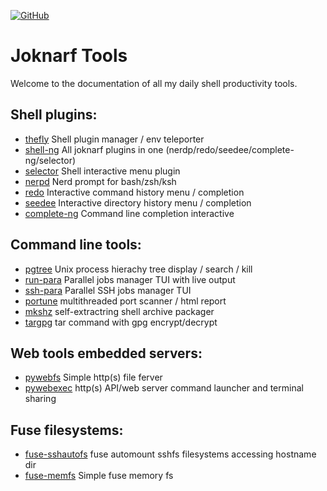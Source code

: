 [![GitHub](https://img.shields.io/badge/GitHub-joknarf-black?logo=github)](https://github.com/joknarf)

# Joknarf Tools

Welcome to the documentation of all my daily shell productivity tools.

## Shell plugins:
  * [thefly](thefly/) Shell plugin manager / env teleporter
  * [shell-ng](shell-ng/) All joknarf plugins in one (nerdp/redo/seedee/complete-ng/selector)
  * [selector](_pages/selector.md) Shell interactive menu plugin
  * [nerpd](nerdp/) Nerd prompt for bash/zsh/ksh
  * [redo](redo/) Interactive command history menu / completion
  * [seedee](seedee/) Interactive directory history menu / completion
  * [complete-ng](complete-ng/) Command line completion interactive

## Command line tools:
  * [pgtree](pgtree/) Unix process hierachy tree display / search / kill
  * [run-para](run-para/) Parallel jobs manager TUI with live output
  * [ssh-para](ssh-para/) Parallel SSH jobs manager TUI
  * [portune](portune/) multithreaded port scanner / html report
  * [mkshz](mkshz/) self-extractring shell archive packager
  * [targpg](targpg/) tar command with gpg encrypt/decrypt 

## Web tools embedded servers:
  * [pywebfs](pywebfs/) Simple http(s) file ferver
  * [pywebexec](pywebexec/) http(s) API/web server command launcher and terminal sharing

## Fuse filesystems:
  * [fuse-sshautofs](fuse-sshautofs/) fuse automount sshfs filesystems accessing hostname dir
  * [fuse-memfs](fuse-memfs/) Simple fuse memory fs


